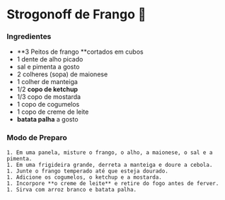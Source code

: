 # Strogonoff de Frango :chicken:

### Ingredientes

- **3 Peitos de frango **cortados em cubos
- 1 dente de alho picado
- sal e pimenta a gosto
- 2 colheres (sopa) de maionese
- 1 colher de manteiga
- 1/2 **copo de ketchup**
- 1/3 copo de mostarda
- 1 copo de cogumelos
- 1 copo de creme de leite
- **batata palha** a gosto

### Modo de Preparo ###

	1. Em uma panela, misture o frango, o alho, a maionese, o sal e a pimenta.
	1. Em uma frigideira grande, derreta a manteiga e doure a cebola.
	1. Junte o frango temperado até que esteja dourado.
	1. Adicione os cogumelos, o ketchup e a mostarda.
	1. Incorpore **o creme de leite** e retire do fogo antes de ferver.
	1. Sirva com arroz branco e batata palha.









